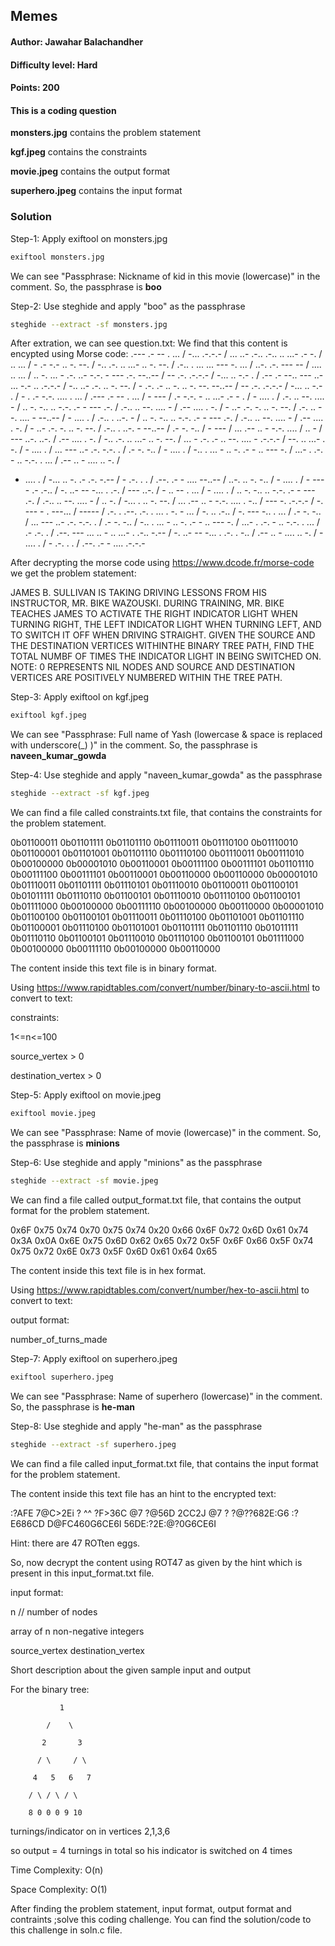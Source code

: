 ## Memes
#### Author: Jawahar Balachandher
#### Difficulty level: Hard
#### Points: 200

#### This is a coding question

**monsters.jpg** contains the problem statement

**kgf.jpeg** contains the constraints

**movie.jpeg** contains the output format 

**superhero.jpeg** contains the input format

### Solution
Step-1: Apply exiftool on monsters.jpg

```bash
exiftool monsters.jpg
```
We can see "Passphrase: Nickname of kid in this movie (lowercase)" in the comment.
So, the passphrase is **boo**

Step-2: Use steghide and apply "boo" as the passphrase

```bash
steghide --extract -sf monsters.jpg
```
After extration, we can see question.txt:
We find that this content is encypted using Morse code:
.--- .- -- . ... / -... .-.-.- / ... ..- .-.. .-.. .. ...- .- -. / .. ... / - .- -.- .. -. --. / -.. .-. .. ...- .. -. --. / .-.. . ... ... --- -. ... / ..-. .-. --- -- / .... .. ... / .. -. ... - .-. ..- -.-. - --- .-. --..-- / -- .-. .-.-.- / -... .. -.- . / .-- .- --.. --- ..- ... -.- .. .-.-.- / -.. ..- .-. .. -. --. / - .-. .- .. -. .. -. --. --..-- / -- .-. .-.-.- / -... .. -.- . / - . .- -.-. .... . ... / .--- .- -- . ... / - --- / .- -.-. - .. ...- .- - . / - .... . / .-. .. --. .... - / .. -. -.. .. -.-. .- - --- .-. / .-.. .. --. .... - / .-- .... . -. / - ..- .-. -. .. -. --. / .-. .. --. .... - --..-- / - .... . / .-.. . ..-. - / .. -. -.. .. -.-. .- - --- .-. / .-.. .. --. .... - / .-- .... . -. / - ..- .-. -. .. -. --. / .-.. . ..-. - --..-- / .- -. -.. / - --- / ... .-- .. - -.-. .... / .. - / --- ..-. ..-. / .-- .... . -. / -.. .-. .. ...- .. -. --. / ... - .-. .- .. --. .... - .-.-.- / --. .. ...- . -. / - .... . / ... --- ..- .-. -.-. . / .- -. -.. / - .... . / -.. . ... - .. -. .- - .. --- -. / ...- . .-. - .. -.-. . ... / .-- .. - .... .. -. /
- .... . / -... .. -. .- .-. -.-- / - .-. . . / .--. .- - .... --..-- / ..-. .. -. -.. / - .... . / - --- - .- .-.. / -. ..- -- -... .
.-. / --- ..-. / - .. -- . ... / - .... . / .. -. -.. .. -.-. .- - --- .-. / .-.. .. --. .... - / .. -. / -... . .. -. --. / ... .-- .. - -.-. .... . -.. / --- -. .-.-.- / -. --- - . ---... / ----- / .-. . .--. .-. . ... . -. - ... / -. .. .-.. / -. --- -.. . ... / .- -. -.. / ... --- ..- .-. -.-. . / .- -. -.. / -.. . ... - .. -. .- - .. --- -. / ...- . .-. - .. -.-. . ... / .- .-. . / .--. --- ... .. - .. ...- . .-.. -.-- / -. ..- -- -... . .-. . -.. / .-- .. - .... .. -. / - .... . / - .-. . . / .--. .- - .... .-.-.-

After decrypting the morse code using https://www.dcode.fr/morse-code we get the problem statement:

JAMES B. SULLIVAN IS TAKING DRIVING LESSONS FROM HIS INSTRUCTOR, MR. BIKE WAZOUSKI. DURING TRAINING, MR. BIKE TEACHES JAMES TO ACTIVATE THE RIGHT INDICATOR LIGHT WHEN TURNING RIGHT, THE LEFT INDICATOR LIGHT WHEN TURNING LEFT, AND TO SWITCH IT OFF WHEN DRIVING STRAIGHT. GIVEN THE SOURCE AND THE DESTINATION VERTICES WITHINTHE BINARY TREE PATH, FIND THE TOTAL NUMBF OF TIMES THE INDICATOR LIGHT IN BEING SWITCHED ON. NOTE: 0 REPRESENTS NIL NODES AND SOURCE AND DESTINATION VERTICES ARE POSITIVELY NUMBERED WITHIN THE TREE PATH.

Step-3: Apply exiftool on kgf.jpeg

```bash
exiftool kgf.jpeg
```
We can see "Passphrase: Full name of Yash (lowercase & space is replaced with underscore(_) )" in the comment.
So, the passphrase is **naveen_kumar_gowda**

Step-4: Use steghide and apply "naveen_kumar_gowda" as the passphrase

```bash
steghide --extract -sf kgf.jpeg
```
We can find a file called constraints.txt file, that contains the constraints for the problem statement.

0b01100011 0b01101111 0b01101110 0b01110011 0b01110100 0b01110010 0b01100001 0b01101001 0b01101110 0b01110100 0b01110011 0b00111010 0b00100000 0b00001010 0b00110001 0b00111100 0b00111101 0b01101110 0b00111100 0b00111101 0b00110001 0b00110000 0b00110000 0b00001010 0b01110011 0b01101111 0b01110101 0b01110010 0b01100011 0b01100101 0b01011111 0b01110110 0b01100101 0b01110010 0b01110100 0b01100101 0b01111000 0b00100000 0b00111110 0b00100000 0b00110000 0b00001010 0b01100100 0b01100101 0b01110011 0b01110100 0b01101001 0b01101110 0b01100001 0b01110100 0b01101001 0b01101111 0b01101110 0b01011111 0b01110110 0b01100101 0b01110010 0b01110100 0b01100101 0b01111000 0b00100000 0b00111110 0b00100000 0b00110000

The content inside this text file is in binary format.

Using https://www.rapidtables.com/convert/number/binary-to-ascii.html to convert to text:

constraints: 

1<=n<=100

source_vertex > 0

destination_vertex > 0

Step-5: Apply exiftool on movie.jpeg

```bash
exiftool movie.jpeg
```
We can see "Passphrase: Name of movie (lowercase)" in the comment.
So, the passphrase is **minions**

Step-6: Use steghide and apply "minions" as the passphrase

```bash
steghide --extract -sf movie.jpeg
```
We can find a file called output_format.txt file, that contains the output format for the problem statement.

0x6F 0x75 0x74 0x70 0x75 0x74 0x20 0x66 0x6F 0x72 0x6D 0x61 0x74 0x3A 0x0A 0x6E 0x75 0x6D 0x62 0x65 0x72 0x5F 0x6F 0x66 0x5F 0x74 0x75
0x72 0x6E 0x73 0x5F 0x6D 0x61 0x64 0x65

The content inside this text file is in hex format.

Using https://www.rapidtables.com/convert/number/hex-to-ascii.html to convert to text:

output format:

number_of_turns_made

Step-7: Apply exiftool on superhero.jpeg

```bash
exiftool superhero.jpeg
```
We can see "Passphrase: Name of superhero (lowercase)" in the comment.
So, the passphrase is **he-man**

Step-8: Use steghide and apply "he-man" as the passphrase

```bash
steghide --extract -sf superhero.jpeg
```
We can find a file called input_format.txt file, that contains the input format for the problem statement.

The content inside this text file has an hint to the encrypted text:

:?AFE 7@C>2Ei
? ^^ ?F>36C @7 ?@56D
2CC2J @7 ? ?@?\?682E:G6 :?E686CD
D@FC460G6CE6I 56DE:?2E:@?0G6CE6I


Hint: there are 47 ROTten eggs.

So, now decrypt the content using ROT47 as given by the hint which is present in this input_format.txt file.

input format:

n // number of nodes

array of n non-negative integers

source_vertex destination_vertex

Short description about the given sample input and output

For the binary tree: 

               1

            /    \

           2       3

          / \     / \

         4   5   6   7

        / \ / \ / \ 

        8 0 0 0 9 10

turnings/indicator on in vertices 2,1,3,6

so output = 4 turnings in total so his indicator is switched on 4 times

Time Complexity: O(n)

Space Complexity: O(1)

After finding the problem statement, input format, output format and contraints ;solve this coding challenge. You can find the solution/code to this challenge in soln.c file.
